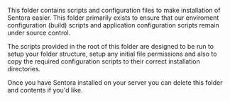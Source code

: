 This folder contains scripts and configuration files to make installation of Sentora easier. This folder primarily exists to ensure that our enviroment configuration (build) scripts and application configuration scripts remain under source control.

The scripts provided in the root of this folder are designed to be run to setup your folder structure, setup any initial file permissions and also to copy the required configuration scripts to their correct installation directories.

Once you have Sentora installed on your server you can delete this folder and contents if you'd like.


